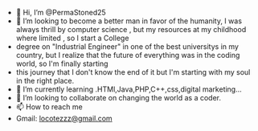 - 👋 Hi, I’m @PermaStoned25
- 👀 I’m looking to become a better man in favor of the humanity, I was always thrill by computer science , but my resources at my childhood where limited , so I start a College
- degree on "Industrial Engineer" in one of the best universitys in my country, but I realize that the future of everything was in the coding world, so I'm finally starting
- this journey that I don't know the end of it but I'm starting with my soul in the right place.
- 🌱 I’m currently learning .HTMl,Java,PHP,C++,css,digital marketing...
- 💞️ I’m looking to collaborate on changing the world as a coder.
- 📫 How to reach me 
- Gmail: locotezzz@gmail.com

<!---
PermaStoned25/PermaStoned25 is a ✨ special ✨ repository because its `README.md` (this file) appears on your GitHub profile.
You can click the Preview link to take a look at your changes.
--->
